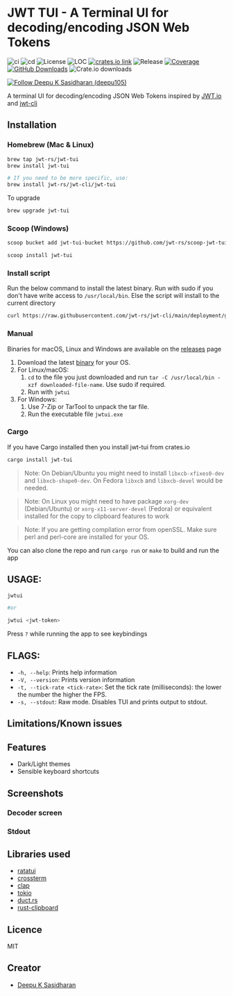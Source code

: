 # JWT TUI - A Terminal UI for decoding/encoding JSON Web Tokens

![ci](https://github.com/jwt-rs/jwt-tui/actions/workflows/ci.yml/badge.svg)
![cd](https://github.com/jwt-rs/jwt-tui/actions/workflows/cd.yml/badge.svg)
![License](https://img.shields.io/badge/license-MIT-blueviolet.svg)
![LOC](https://tokei.rs/b1/github/jwt-rs/jwt-tui?category=code)
[![crates.io link](https://img.shields.io/crates/v/jwt-tui.svg)](https://crates.io/crates/jwt-tui)
![Release](https://img.shields.io/github/v/release/jwt-rs/jwt-tui?color=%23c694ff)
[![Coverage](https://coveralls.io/repos/github/jwt-rs/jwt-tui/badge.svg?branch=main)](https://coveralls.io/github/jwt-rs/jwt-tui?branch=main)
[![GitHub Downloads](https://img.shields.io/github/downloads/jwt-rs/jwt-tui/total.svg?label=GitHub%20downloads)](https://github.com/jwt-rs/jwt-tui/releases)
![Crate.io downloads](https://img.shields.io/crates/d/jwt-tui?label=Crate%20downloads)

[![Follow Deepu K Sasidharan (deepu105)](https://img.shields.io/twitter/follow/deepu105?label=Follow%20Deepu%20K%20Sasidharan%20%28deepu105%29&style=social)](https://twitter.com/intent/follow?screen_name=deepu105)

<!--![logo](artwork/logo.png)-->

A terminal UI for decoding/encoding JSON Web Tokens inspired by [JWT.io](https://jwt.io/) and [jwt-cli](https://github.com/mike-engel/jwt-cli)

<!-- ![UI](screenshots/ui.gif) -->

## Installation

### Homebrew (Mac & Linux)

```bash
brew tap jwt-rs/jwt-tui
brew install jwt-tui

# If you need to be more specific, use:
brew install jwt-rs/jwt-cli/jwt-tui
```

To upgrade

```bash
brew upgrade jwt-tui
```

### Scoop (Windows)

```bash
scoop bucket add jwt-tui-bucket https://github.com/jwt-rs/scoop-jwt-tui

scoop install jwt-tui
```

### Install script

Run the below command to install the latest binary. Run with sudo if you don't have write access to `/usr/local/bin`. Else the script will install to the current directory

```sh
curl https://raw.githubusercontent.com/jwt-rs/jwt-cli/main/deployment/getLatest.sh | bash
```

### Manual

Binaries for macOS, Linux and Windows are available on the [releases](https://github.com/jwt-rs/jwt-tui/releases) page

1. Download the latest [binary](https://github.com/jwt-rs/jwt-tui/releases) for your OS.
1. For Linux/macOS:
   1. `cd` to the file you just downloaded and run `tar -C /usr/local/bin -xzf downloaded-file-name`. Use sudo if required.
   2. Run with `jwtui`
1. For Windows:
   1. Use 7-Zip or TarTool to unpack the tar file.
   2. Run the executable file `jwtui.exe`

### Cargo

If you have Cargo installed then you install jwt-tui from crates.io

```bash
cargo install jwt-tui
```

> Note: On Debian/Ubuntu you might need to install `libxcb-xfixes0-dev` and `libxcb-shape0-dev`. On Fedora `libxcb` and `libxcb-devel` would be needed.

> Note: On Linux you might need to have package `xorg-dev` (Debian/Ubuntu) or `xorg-x11-server-devel` (Fedora) or equivalent installed for the copy to clipboard features to work

> Note: If you are getting compilation error from openSSL. Make sure perl and perl-core are installed for your OS.

You can also clone the repo and run `cargo run` or `make` to build and run the app

## USAGE:

```bash
jwtui

#or

jwtui <jwt-token>
```

Press `?` while running the app to see keybindings

## FLAGS:

- `-h, --help`: Prints help information
- `-V, --version`: Prints version information
- `-t, --tick-rate <tick-rate>`: Set the tick rate (milliseconds): the lower the number the higher the FPS.
- `-s, --stdout`: Raw mode. Disables TUI and prints output to stdout.

## Limitations/Known issues

## Features

- Dark/Light themes
- Sensible keyboard shortcuts

## Screenshots

### Decoder screen

<!--![UI](screenshots/overview.png)-->

### Stdout

<!--![UI](screenshots/overview.png)-->

## Libraries used

- [ratatui](https://github.com/ratatui-org/ratatui)
- [crossterm](https://github.com/crossterm-rs/crossterm)
- [clap](https://github.com/clap-rs/clap)
- [tokio](https://github.com/tokio-rs/tokio)
- [duct.rs](https://github.com/oconnor663/duct.rs)
- [rust-clipboard](https://github.com/aweinstock314/rust-clipboard)

## Licence

MIT

## Creator

- [Deepu K Sasidharan](https://deepu.tech/)
